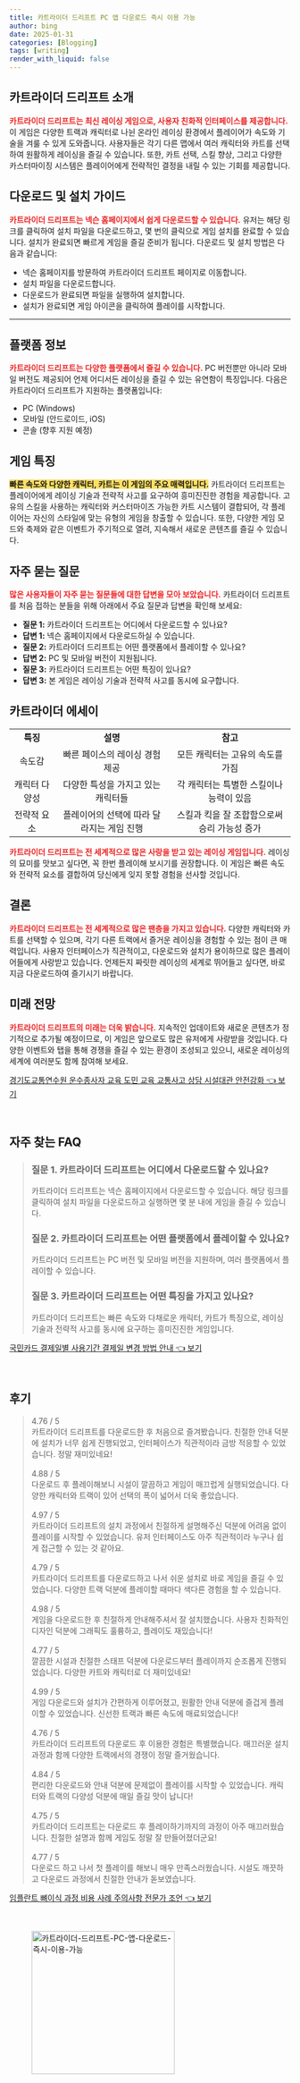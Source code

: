```yaml
---
title: 카트라이더 드리프트 PC 앱 다운로드 즉시 이용 가능
author: bing
date: 2025-01-31
categories: [Blogging]
tags: [writing]
render_with_liquid: false
---
```



<h2 id='카트라이더_드리프트_소개'>카트라이더 드리프트 소개</h2>

<p><b><span style="color: #ee2323;">카트라이더 드리프트는 최신 레이싱 게임으로, 사용자 친화적 인터페이스를 제공합니다.</span></b> 이 게임은 다양한 트랙과 캐릭터로 나뉜 온라인 레이싱 환경에서 플레이어가 속도와 기술을 겨룰 수 있게 도와줍니다. 사용자들은 각기 다른 맵에서 여러 캐릭터와 카트를 선택하여 원활하게 레이싱을 즐길 수 있습니다. 또한, 카트 선택, 스킬 향상, 그리고 다양한 카스터마이징 시스템은 플레이어에게 전략적인 결정을 내릴 수 있는 기회를 제공합니다.</p>

<h2 id='다운로드_및_설치_가이드'>다운로드 및 설치 가이드</h2>

<p><b><span style="color: #ee2323;">카트라이더 드리프트는 넥슨 홈페이지에서 쉽게 다운로드할 수 있습니다.</span></b> 유저는 해당 링크를 클릭하여 설치 파일을 다운로드하고, 몇 번의 클릭으로 게임 설치를 완료할 수 있습니다. 설치가 완료되면 빠르게 게임을 즐길 준비가 됩니다. 다운로드 및 설치 방법은 다음과 같습니다:</p>

<ul>
    <li>넥슨 홈페이지를 방문하여 카트라이더 드리프트 페이지로 이동합니다.</li>
    <li>설치 파일을 다운로드합니다.</li>
    <li>다운로드가 완료되면 파일을 실행하여 설치합니다.</li>
    <li>설치가 완료되면 게임 아이콘을 클릭하여 플레이를 시작합니다.</li>
</ul>

<hr />

<h2 id='플랫폼_정보'>플랫폼 정보</h2>

<p><b><span style="color: #ee2323;">카트라이더 드리프트는 다양한 플랫폼에서 즐길 수 있습니다.</span></b> PC 버전뿐만 아니라 모바일 버전도 제공되어 언제 어디서든 레이싱을 즐길 수 있는 유연함이 특징입니다. 다음은 카트라이더 드리프트가 지원하는 플랫폼입니다:</p>

<ul>
    <li>PC (Windows)</li>
    <li>모바일 (안드로이드, iOS)</li>
    <li>콘솔 (향후 지원 예정)</li>
</ul>

<h2 id='게임_특징'>게임 특징</h2>

<p><b><span style="background-color: #ffe066;">빠른 속도와 다양한 캐릭터, 카트는 이 게임의 주요 매력입니다.</span></b> 카트라이더 드리프트는 플레이어에게 레이싱 기술과 전략적 사고를 요구하여 흥미진진한 경험을 제공합니다. 고유의 스킬을 사용하는 캐릭터와 커스터마이즈 가능한 카트 시스템이 결합되어, 각 플레이어는 자신의 스타일에 맞는 유형의 게임을 창출할 수 있습니다. 또한, 다양한 게임 모드와 축제와 같은 이벤트가 주기적으로 열려, 지속해서 새로운 콘텐츠를 즐길 수 있습니다.</p>

<h2 id='자주_묻는_질문'>자주 묻는 질문</h2>

<p><b><span style="color: #ee2323;">많은 사용자들이 자주 묻는 질문들에 대한 답변을 모아 보았습니다.</span></b> 카트라이더 드리프트를 처음 접하는 분들을 위해 아래에서 주요 질문과 답변을 확인해 보세요:</p>

<ul>
    <li><b>질문 1:</b> 카트라이더 드리프트는 어디에서 다운로드할 수 있나요?</li>
    <li><b>답변 1:</b> 넥슨 홈페이지에서 다운로드하실 수 있습니다.</li>
    <li><b>질문 2:</b> 카트라이더 드리프트는 어떤 플랫폼에서 플레이할 수 있나요?</li>
    <li><b>답변 2:</b> PC 및 모바일 버전이 지원됩니다.</li>
    <li><b>질문 3:</b> 카트라이더 드리프트는 어떤 특징이 있나요?</li>
    <li><b>답변 3:</b> 본 게임은 레이싱 기술과 전략적 사고를 동시에 요구합니다.</li>
</ul>

<h2 id='카트라이더_에세이'>카트라이더 에세이</h2>

<table>
    <tr>
        <td style="text-align: center; height: 17px;"><b>특징</b></td>
        <td style="text-align: center; height: 17px;"><b>설명</b></td>
        <td style="text-align: center; height: 17px;"><b>참고</b></td>
    </tr>
    <tr>
        <td style="text-align: center; height: 17px;">속도감</td>
        <td style="text-align: center; height: 17px;">빠른 페이스의 레이싱 경험 제공</td>
        <td style="text-align: center; height: 17px;">모든 캐릭터는 고유의 속도를 가짐</td>
    </tr>
    <tr>
        <td style="text-align: center; height: 17px;">캐릭터 다양성</td>
        <td style="text-align: center; height: 17px;">다양한 특성을 가지고 있는 캐릭터들</td>
        <td style="text-align: center; height: 17px;">각 캐릭터는 특별한 스킬이나 능력이 있음</td>
    </tr>
    <tr>
        <td style="text-align: center; height: 17px;">전략적 요소</td>
        <td style="text-align: center; height: 17px;">플레이어의 선택에 따라 달라지는 게임 진행</td>
        <td style="text-align: center; height: 17px;">스킬과 킥을 잘 조합함으로써 승리 가능성 증가</td>
    </tr>
</table>

<p><b><span style="color: #ee2323;">카트라이더 드리프트는 전 세계적으로 많은 사랑을 받고 있는 레이싱 게임입니다.</span></b> 레이싱의 묘미를 맛보고 싶다면, 꼭 한번 플레이해 보시기를 권장합니다. 이 게임은 빠른 속도와 전략적 요소를 결합하여 당신에게 잊지 못할 경험을 선사할 것입니다.</p>

<h2 id='결론'>결론</h2>

<p><b><span style="color: #ee2323;">카트라이더 드리프트는 전 세계적으로 많은 팬층을 가지고 있습니다.</span></b> 다양한 캐릭터와 카트를 선택할 수 있으며, 각기 다른 트랙에서 즐거운 레이싱을 경험할 수 있는 점이 큰 매력입니다. 사용자 인터페이스가 직관적이고, 다운로드와 설치가 용이하므로 많은 플레이어들에게 사랑받고 있습니다. 언제든지 짜릿한 레이싱의 세계로 뛰어들고 싶다면, 바로 지금 다운로드하여 즐기시기 바랍니다.</p>

<h2 id='미래_전망'>미래 전망</h2>

<p><b><span style="color: #ee2323;">카트라이더 드리프트의 미래는 더욱 밝습니다.</span></b> 지속적인 업데이트와 새로운 콘텐츠가 정기적으로 추가될 예정이므로, 이 게임은 앞으로도 많은 유저에게 사랑받을 것입니다. 다양한 이벤트와 탭을 통해 경쟁을 즐길 수 있는 환경이 조성되고 있으니, 새로운 레이싱의 세계에 여러분도 함께 참여해 보세요.</p>


<p><a class="click-button" title="경기도교통연수원 운수종사자 교육 도민 교육 교통사고 상담 시설대관 안전강화" href="https://aptwhite.github.io/posts/%EA%B2%BD%EA%B8%B0%EB%8F%84%EA%B5%90%ED%86%B5%EC%97%B0%EC%88%98%EC%9B%90-%EC%9A%B4%EC%88%98%EC%A2%85%EC%82%AC%EC%9E%90-%EA%B5%90%EC%9C%A1-%EB%8F%84%EB%AF%BC-%EA%B5%90%EC%9C%A1-%EA%B5%90%ED%86%B5%EC%82%AC%EA%B3%A0-%EC%83%81%EB%8B%B4-%EC%8B%9C%EC%84%A4%EB%8C%80%EA%B4%80-%EC%95%88%EC%A0%84%EA%B0%95%ED%99%94/" rel="dofollow">경기도교통연수원 운수종사자 교육 도민 교육 교통사고 상담 시설대관 안전강화 👈 보기</a></p><br>
<h2 id='자주_찾는_FAQ'>자주 찾는 FAQ</h2>
<div itemscope="" itemtype="https://schema.org/FAQPage"> 
<blockquote> 
<div itemscope="" itemprop="mainEntity" itemtype="https://schema.org/Question"> 
<h3 itemprop="name">질문 1. 카트라이더 드리프트는 어디에서 다운로드할 수 있나요?</h3> 
<div itemscope="" itemprop="acceptedAnswer" itemtype="https://schema.org/Answer"> 
<span itemprop="text"> 
<p>카트라이더 드리프트는 넥슨 홈페이지에서 다운로드할 수 있습니다. 해당 링크를 클릭하여 설치 파일을 다운로드하고 실행하면 몇 분 내에 게임을 즐길 수 있습니다.</p> 
</span> 
</div> 
</div> 

<div itemscope="" itemprop="mainEntity" itemtype="https://schema.org/Question"> 
<h3 itemprop="name">질문 2. 카트라이더 드리프트는 어떤 플랫폼에서 플레이할 수 있나요?</h3> 
<div itemscope="" itemprop="acceptedAnswer" itemtype="https://schema.org/Answer"> 
<span itemprop="text"> 
<p>카트라이더 드리프트는 PC 버전 및 모바일 버전을 지원하며, 여러 플랫폼에서 플레이할 수 있습니다.</p> 
</span> 
</div> 
</div> 

<div itemscope="" itemprop="mainEntity" itemtype="https://schema.org/Question"> 
<h3 itemprop="name">질문 3. 카트라이더 드리프트는 어떤 특징을 가지고 있나요?</h3> 
<div itemscope="" itemprop="acceptedAnswer" itemtype="https://schema.org/Answer"> 
<span itemprop="text"> 
<p>카트라이더 드리프트는 빠른 속도와 다채로운 캐릭터, 카트가 특징으로, 레이싱 기술과 전략적 사고를 동시에 요구하는 흥미진진한 게임입니다.</p> 
</span> 
</div> 
</div> 
</blockquote> 
</div>
<p><a class="click-button" title="국민카드 결제일별 사용기간 결제일 변경 방법 안내" href="https://aptwhite.github.io/posts/%EA%B5%AD%EB%AF%BC%EC%B9%B4%EB%93%9C-%EA%B2%B0%EC%A0%9C%EC%9D%BC%EB%B3%84-%EC%82%AC%EC%9A%A9%EA%B8%B0%EA%B0%84-%EA%B2%B0%EC%A0%9C%EC%9D%BC-%EB%B3%80%EA%B2%BD-%EB%B0%A9%EB%B2%95-%EC%95%88%EB%82%B4/" rel="dofollow">국민카드 결제일별 사용기간 결제일 변경 방법 안내 👈 보기</a></p><br>
<h2 id='후기'>후기</h2>
<div itemscope itemtype="https://schema.org/Product">
  <blockquote>
  <div itemprop="review" itemscope itemtype="https://schema.org/Review">
      <div itemprop="reviewRating" itemscope itemtype="https://schema.org/Rating"> <span itemprop="ratingValue">4.76</span> / <span itemprop="bestRating">5</span> </div>
      <span itemprop="reviewBody">카트라이더 드리프트를 다운로드한 후 처음으로 즐겨봤습니다. 친절한 안내 덕분에 설치가 너무 쉽게 진행되었고, 인터페이스가 직관적이라 금방 적응할 수 있었습니다. 정말 재미있네요!</span>
  </div>
  <br>
  <div itemprop="review" itemscope itemtype="https://schema.org/Review">
      <div itemprop="reviewRating" itemscope itemtype="https://schema.org/Rating"> <span itemprop="ratingValue">4.88</span> / <span itemprop="bestRating">5</span> </div>
      <span itemprop="reviewBody">다운로드 후 플레이해보니 시설이 깔끔하고 게임이 매끄럽게 실행되었습니다. 다양한 캐릭터와 트랙이 있어 선택의 폭이 넓어서 더욱 좋았습니다.</span>
  </div>
  <br>
  <div itemprop="review" itemscope itemtype="https://schema.org/Review">
      <div itemprop="reviewRating" itemscope itemtype="https://schema.org/Rating"> <span itemprop="ratingValue">4.97</span> / <span itemprop="bestRating">5</span> </div>
      <span itemprop="reviewBody">카트라이더 드리프트의 설치 과정에서 친절하게 설명해주신 덕분에 어려움 없이 플레이를 시작할 수 있었습니다. 유저 인터페이스도 아주 직관적이라 누구나 쉽게 접근할 수 있는 것 같아요.</span>
  </div>
  <br>
  <div itemprop="review" itemscope itemtype="https://schema.org/Review">
      <div itemprop="reviewRating" itemscope itemtype="https://schema.org/Rating"> <span itemprop="ratingValue">4.79</span> / <span itemprop="bestRating">5</span> </div>
      <span itemprop="reviewBody">카트라이더 드리프트를 다운로드하고 나서 쉬운 설치로 바로 게임을 즐길 수 있었습니다. 다양한 트랙 덕분에 플레이할 때마다 색다른 경험을 할 수 있습니다.</span>
  </div>
  <br>
  <div itemprop="review" itemscope itemtype="https://schema.org/Review">
      <div itemprop="reviewRating" itemscope itemtype="https://schema.org/Rating"> <span itemprop="ratingValue">4.98</span> / <span itemprop="bestRating">5</span> </div>
      <span itemprop="reviewBody">게임을 다운로드한 후 친절하게 안내해주셔서 잘 설치했습니다. 사용자 친화적인 디자인 덕분에 그래픽도 훌륭하고, 플레이도 재밌습니다!</span>
  </div>
  <br>
  <div itemprop="review" itemscope itemtype="https://schema.org/Review">
      <div itemprop="reviewRating" itemscope itemtype="https://schema.org/Rating"> <span itemprop="ratingValue">4.77</span> / <span itemprop="bestRating">5</span> </div>
      <span itemprop="reviewBody">깔끔한 시설과 친절한 스태프 덕분에 다운로드부터 플레이까지 순조롭게 진행되었습니다. 다양한 카트와 캐릭터로 더 재미있네요!</span>
  </div>
  <br>
  <div itemprop="review" itemscope itemtype="https://schema.org/Review">
      <div itemprop="reviewRating" itemscope itemtype="https://schema.org/Rating"> <span itemprop="ratingValue">4.99</span> / <span itemprop="bestRating">5</span> </div>
      <span itemprop="reviewBody">게임 다운로드와 설치가 간편하게 이루어졌고, 원활한 안내 덕분에 즐겁게 플레이할 수 있었습니다. 신선한 트랙과 빠른 속도에 매료되었습니다!</span>
  </div>
  <br>
  <div itemprop="review" itemscope itemtype="https://schema.org/Review">
      <div itemprop="reviewRating" itemscope itemtype="https://schema.org/Rating"> <span itemprop="ratingValue">4.76</span> / <span itemprop="bestRating">5</span> </div>
      <span itemprop="reviewBody">카트라이더 드리프트의 다운로드 후 이용한 경험은 특별했습니다. 매끄러운 설치 과정과 함께 다양한 트랙에서의 경쟁이 정말 즐거웠습니다.</span>
  </div>
  <br>
  <div itemprop="review" itemscope itemtype="https://schema.org/Review">
      <div itemprop="reviewRating" itemscope itemtype="https://schema.org/Rating"> <span itemprop="ratingValue">4.84</span> / <span itemprop="bestRating">5</span> </div>
      <span itemprop="reviewBody">편리한 다운로드와 안내 덕분에 문제없이 플레이를 시작할 수 있었습니다. 캐릭터와 트랙의 다양성 덕분에 매일 즐길 맛이 납니다!</span>
  </div>
  <br>
  <div itemprop="review" itemscope itemtype="https://schema.org/Review">
      <div itemprop="reviewRating" itemscope itemtype="https://schema.org/Rating"> <span itemprop="ratingValue">4.75</span> / <span itemprop="bestRating">5</span> </div>
      <span itemprop="reviewBody">카트라이더 드리프트는 다운로드 후 플레이하기까지의 과정이 아주 매끄러웠습니다. 친절한 설명과 함께 게임도 정말 잘 만들어졌더군요!</span>
  </div>
  <br>
  <div itemprop="review" itemscope itemtype="https://schema.org/Review">
      <div itemprop="reviewRating" itemscope itemtype="https://schema.org/Rating"> <span itemprop="ratingValue">4.77</span> / <span itemprop="bestRating">5</span> </div>
      <span itemprop="reviewBody">다운로드 하고 나서 첫 플레이를 해보니 매우 만족스러웠습니다. 시설도 깨끗하고 다운로드 과정에서 친절한 안내가 돋보였습니다.</span>
  </div>
  </blockquote>
</div>
<p><a class="click-button" title="임플란트 뼈이식 과정 비용 사례 주의사항 전문가 조언" href="https://aptwhite.github.io/posts/%EC%9E%84%ED%94%8C%EB%9E%80%ED%8A%B8-%EB%BC%88%EC%9D%B4%EC%8B%9D-%EA%B3%BC%EC%A0%95-%EB%B9%84%EC%9A%A9-%EC%82%AC%EB%A1%80-%EC%A3%BC%EC%9D%98%EC%82%AC%ED%95%AD-%EC%A0%84%EB%AC%B8%EA%B0%80-%EC%A1%B0%EC%96%B8/" rel="dofollow">임플란트 뼈이식 과정 비용 사례 주의사항 전문가 조언 👈 보기</a></p><br>
<figure class="image"><img src="https://aptwhite.github.io/assets/img/thumbnail/카트라이더-드리프트-PC-앱-다운로드-즉시-이용-가능.webp" alt="카트라이더-드리프트-PC-앱-다운로드-즉시-이용-가능" width="256" height="256"></figure>
